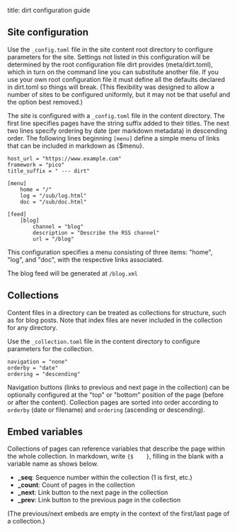 title: dirt configuration guide

## Site configuration

Use the `_config.toml` file in the site content root directory to
configure parameters for the site. Settings not listed in this configuration
will be determined by the root configuration file dirt provides
(meta/dirt.toml), which in turn on the command line you can substitute
another file. If you use your own root configuration file it must define
all the defaults declared in dirt.toml so things will break. (This flexibility
was designed to allow a number of sites to be configured uniformly,
but it may not be that useful and the option best removed.)

The site is configured with a `_config.toml` file in the content
directory. The first line specifies pages have the string suffix added
to their titles. The next two lines specify ordering by date (per
markdown metadata) in descending order. The following lines beginning
`[menu]` define a simple menu of links that can be included in markdown
as {\$menu}.

    host_url = "https://www.example.com"
    framework = "pico"
    title_suffix = " --- dirt"
    
    [menu]
        home = "/"
        log = "/sub/log.html"
        doc = "/sub/doc.html"
    
    [feed]
        [blog]
            channel = "blog"
			description = "Describe the RSS channel"
			url = "/blog"

This configuration specifies a menu consisting of three items: "home",
"log", and "doc", with the respective links associated.

The blog feed will be generated at `/blog.xml`

## Collections

Content files in a directory can be treated as collections for
structure, such as for blog posts. Note that index files are never
included in the collection for any directory.

Use the `_collection.toml` file in the content directory to configure
parameters for the collection.

    navigation = "none"
    orderby = "date"
    ordering = "descending"

Navigation buttons (links to previous and next page in the collection)
can be optionally configured at the "top" or "bottom" position of
the page (before or after the content). Collection pages are sorted into
order according to `orderby` (date or filename) and `ordering`
(ascending or descending).

## Embed variables

Collections of pages can reference variables that describe the page within
the whole collection. In markdown, write `{$    }`,
filling in the blank with a variable name as shows below.

* **_seq**: Sequence number within the collection (1 is first, etc.)
* **_count**: Count of pages in the collection
* **_next**: Link button to the next page in the collection
* **_prev**: Link button to the previous page in the collection

(The previous/next embeds are empty in the context of the first/last page
of a collection.)
